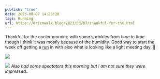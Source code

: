 ```yaml
---
publish: "true"
date: 2023-08-07 14:25:20
tags: Running
url: https://ericmwalk.blog/2023/08/07/thankful-for-the.html
---
```


Thankful for the cooler morning with some sprinkles from time to time though I think it was mostly because of the humidity. Good way to start the week off getting a [run](https://strava.com/activities/9599361300) in with also what is looking like a light meeting day. 🙌

![](https://ericmwalk.blog/uploads/2023/a3a3dd87-ce60-4828-a8cc-f6ffa64b5f4e.jpg)

![](https://ericmwalk.blog/uploads/2023/1ff01d6f-26c5-45e2-9a47-eeb93a23a988.jpg)
*Also had some spectators this morning but I am not sure they were impressed..*